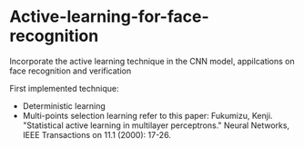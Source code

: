 # Active-learning-for-face-recognition
Incorporate the active learning technique in the CNN model, appilcations on face recognition and verification

First implemented technique:
- Deterministic learning
- Multi-points selection learning
refer to this paper:
Fukumizu, Kenji. "Statistical active learning in multilayer perceptrons." Neural Networks, IEEE Transactions on 11.1 (2000): 17-26.
